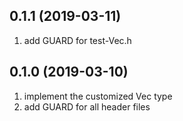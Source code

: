 ## 0.1.1 (2019-03-11)
1. add GUARD for test-Vec.h

## 0.1.0 (2019-03-10)
1. implement the customized Vec type
1. add GUARD for all header files

